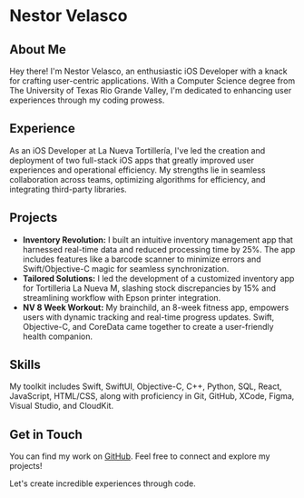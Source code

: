# Nestor Velasco

## About Me
Hey there! I'm Nestor Velasco, an enthusiastic iOS Developer with a knack for crafting user-centric applications. With a Computer Science degree from The University of Texas Rio Grande Valley, I'm dedicated to enhancing user experiences through my coding prowess.

## Experience
As an iOS Developer at La Nueva Tortillería, I've led the creation and deployment of two full-stack iOS apps that greatly improved user experiences and operational efficiency. My strengths lie in seamless collaboration across teams, optimizing algorithms for efficiency, and integrating third-party libraries.

## Projects
- **Inventory Revolution:** I built an intuitive inventory management app that harnessed real-time data and reduced processing time by 25%. The app includes features like a barcode scanner to minimize errors and Swift/Objective-C magic for seamless synchronization.
- **Tailored Solutions:** I led the development of a customized inventory app for Tortilleria La Nueva M, slashing stock discrepancies by 15% and streamlining workflow with Epson printer integration.
- **NV 8 Week Workout:** My brainchild, an 8-week fitness app, empowers users with dynamic tracking and real-time progress updates. Swift, Objective-C, and CoreData came together to create a user-friendly health companion.

## Skills
My toolkit includes Swift, SwiftUI, Objective-C, C++, Python, SQL, React, JavaScript, HTML/CSS, along with proficiency in Git, GitHub, XCode, Figma, Visual Studio, and CloudKit.

## Get in Touch
You can find my work on [GitHub](https://github.com/nestorvelasco1012). Feel free to connect and explore my projects!

Let's create incredible experiences through code.
